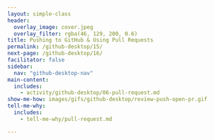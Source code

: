 ```yaml
---
layout: simple-class
header:
  overlay_image: cover.jpeg
  overlay_filter: rgba(46, 129, 200, 0.6)
title: Pushing to GitHub & Using Pull Requests
permalink: /github-desktop/15/
next-page: /github-desktop/16/
facilitator: false
sidebar:
  nav: "github-desktop-nav"
main-content:
  includes:
    - activity/github-desktop/06-pull-request.md
show-me-how: images/gifs/github-desktop/review-push-open-pr.gif
tell-me-why:
  includes:
    - tell-me-why/pull-request.md

---
```

